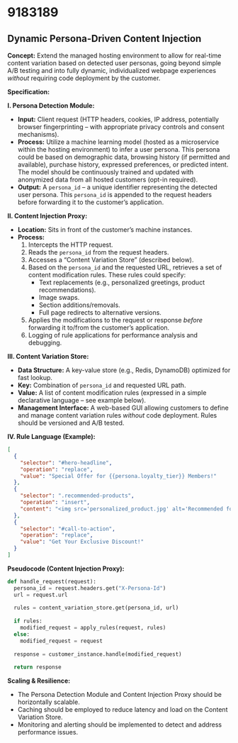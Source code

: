# 9183189

## Dynamic Persona-Driven Content Injection

**Concept:** Extend the managed hosting environment to allow for real-time content variation based on detected user personas, going beyond simple A/B testing and into fully dynamic, individualized webpage experiences *without* requiring code deployment by the customer.

**Specification:**

**I. Persona Detection Module:**

*   **Input:** Client request (HTTP headers, cookies, IP address, potentially browser fingerprinting – with appropriate privacy controls and consent mechanisms).
*   **Process:**  Utilize a machine learning model (hosted as a microservice within the hosting environment) to infer a user persona. This persona could be based on demographic data, browsing history (if permitted and available), purchase history, expressed preferences, or predicted intent.  The model should be continuously trained and updated with anonymized data from all hosted customers (opt-in required).
*   **Output:**  A `persona_id` – a unique identifier representing the detected user persona. This `persona_id` is appended to the request headers before forwarding it to the customer’s application.

**II. Content Injection Proxy:**

*   **Location:** Sits in front of the customer’s machine instances.
*   **Process:**
    1.  Intercepts the HTTP request.
    2.  Reads the `persona_id` from the request headers.
    3.  Accesses a “Content Variation Store” (described below).
    4.  Based on the `persona_id` and the requested URL, retrieves a set of content modification rules. These rules could specify:
        *   Text replacements (e.g., personalized greetings, product recommendations).
        *   Image swaps.
        *   Section additions/removals.
        *   Full page redirects to alternative versions.
    5.  Applies the modifications to the request or response *before* forwarding it to/from the customer’s application.
    6.  Logging of rule applications for performance analysis and debugging.

**III. Content Variation Store:**

*   **Data Structure:**  A key-value store (e.g., Redis, DynamoDB) optimized for fast lookup.
*   **Key:**  Combination of `persona_id` and requested URL path.
*   **Value:**  A list of content modification rules (expressed in a simple declarative language – see example below).
*   **Management Interface:**  A web-based GUI allowing customers to define and manage content variation rules *without* code deployment.  Rules should be versioned and A/B tested.

**IV. Rule Language (Example):**

```json
[
  {
    "selector": "#hero-headline",
    "operation": "replace",
    "value": "Special Offer for {{persona.loyalty_tier}} Members!"
  },
  {
    "selector": ".recommended-products",
    "operation": "insert",
    "content": "<img src='personalized_product.jpg' alt='Recommended for You'>"
  },
  {
    "selector": "#call-to-action",
    "operation": "replace",
    "value": "Get Your Exclusive Discount!"
  }
]
```

**Pseudocode (Content Injection Proxy):**

```python
def handle_request(request):
  persona_id = request.headers.get("X-Persona-Id")
  url = request.url
  
  rules = content_variation_store.get(persona_id, url)
  
  if rules:
    modified_request = apply_rules(request, rules)
  else:
    modified_request = request
  
  response = customer_instance.handle(modified_request)
  
  return response
```

**Scaling & Resilience:**

*   The Persona Detection Module and Content Injection Proxy should be horizontally scalable.
*   Caching should be employed to reduce latency and load on the Content Variation Store.
*   Monitoring and alerting should be implemented to detect and address performance issues.